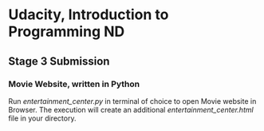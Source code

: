 # Udacity, Introduction to Programming ND
## Stage 3 Submission
### Movie Website, written in Python

Run _entertainment_center.py_ in terminal of choice to open Movie website in Browser.
The execution will create an additional _entertainment_center.html_ file in your directory.
